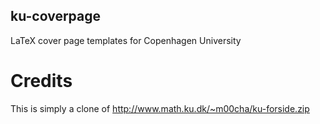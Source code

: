ku-coverpage
---
LaTeX cover page templates for Copenhagen University

# Credits

This is simply a clone of http://www.math.ku.dk/~m00cha/ku-forside.zip
